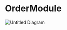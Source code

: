 # OrderModule
![Untitled Diagram](https://user-images.githubusercontent.com/42997302/100000918-e3ad7d00-2df4-11eb-9e2b-b90bdf8b7ae7.png)

